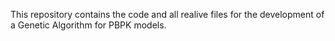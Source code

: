 This repository contains the code and all realive files for the development of a Genetic Algorithm for PBPK models.
